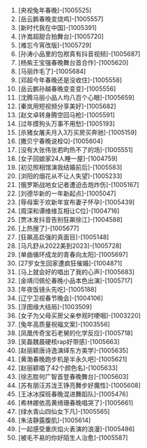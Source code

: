 
1. [央视兔年春晚]-[1005525]
1. [岳云鹏春晚变烧鸡]-[1005557]
1. [新时代我在中国]-[1005391]
1. [许嵩超甜合拍舞台]-[1005720]
1. [难忘今宵改版]-[1005729]
1. [孙涛小品里的包袱真有抖音视频]-[1005687]
1. [杨紫王宝强春晚舞台首合作]-[1005620]
1. [马丽炸毛了]-[1005684]
1. [邓超今年春晚还是没收住]-[1005558]
1. [岳云鹏孙越春晚变变变]-[1005556]
1. [沈腾马丽小品人均八百个心眼]-[1005659]
1. [秦岚用短视频分享美好]-[1005682]
1. [赵文卓转身腾空回马枪]-[1005591]
1. [过年摸狗头万事不用愁]-[1005193]
1. [杀猪女屠夫月入3万买房买奔驰]-[1005159]
1. [撒贝宁春晚说栓Q]-[1005604]
1. [没有大张伟张若昀热不了的场]-[1005551]
1. [女子回娘家24人睡一屋]-[1004759]
1. [初见照相馆演我结婚前后]-[1005583]
1. [浏阳的烟花从不让人失望]-[1005233]
1. [俄罗斯战地女记者遭迫击炮炸伤]-[1005167]
1. [刘德华新的一年新起点]-[1005047]
1. [辱母案于欢新年宣布妻子怀孕]-[1005439]
1. [周深和谭维维互相让C位]-[1004716]
1. [贾冰发抖音告别狂飙徐江]-[1004588]
1. [上热搜了]-[1005677]
1. [狂飙高启强的真面目]-[1005148]
1. [马凡舒从2022美到2023]-[1005728]
1. [单曲循环成龙的青春向太阳]-[1005697]
1. [27岁女生回家遭疯狂催婚]-[1004871]
1. [马上就会好的唱出了我的心声]-[1005683]
1. [金靖闫佩伦春晚小品本色出演]-[1005717]
1. [年夜饭镜头先吃]-[1005188]
1. [辽宁卫视春节晚会]-[1004106]
1. [浮图缘大结局]-[1003509]
1. [女子为父母买房父亲参观时哽咽]-[1003220]
1. [兔年高质量祝福文案]-[1003556]
1. [凤凰传奇宝石老舅的化学反应]-[1005718]
1. [吴磊魏晨硬核rap好带感]-[1005663]
1. [赵丽颖唐诗逸演绎东方美学]-[1005635]
1. [黄渤春晚跑步机是半永久吧]-[1005621]
1. [赵丽颖唱了42个颜色名]-[1005633]
1. [徐志胜何广智首登春晚舞台]-[1005603]
1. [苏有朋汪苏泷王铮亮舞步好魔性]-[1005608]
1. [王冰冰探班春晚混进舞蹈队]-[1005476]
1. [希林娜依高黄绮珊春晚唱哭了]-[1005661]
1. [绿水青山四仙女下凡]-[1005565]
1. [朱洁静露腹肌]-[1005614]
1. [一起感受重庆焰火表演的浪漫]-[1005486]
1. [被毛不易的你好陌生人治愈]-[1005587]